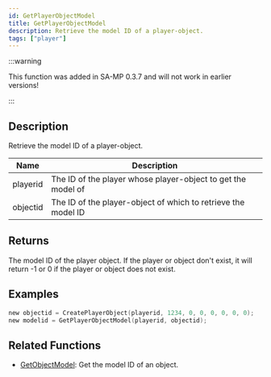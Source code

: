 ```yaml
---
id: GetPlayerObjectModel
title: GetPlayerObjectModel
description: Retrieve the model ID of a player-object.
tags: ["player"]
---
```


:::warning

This function was added in SA-MP 0.3.7 and will not work in earlier versions!

:::

## Description

Retrieve the model ID of a player-object.

| Name     | Description                                                   |
| -------- | ------------------------------------------------------------- |
| playerid | The ID of the player whose player-object to get the model of  |
| objectid | The ID of the player-object of which to retrieve the model ID |

## Returns

The model ID of the player object. If the player or object don't exist, it will return -1 or 0 if the player or object does not exist.

## Examples

```c
new objectid = CreatePlayerObject(playerid, 1234, 0, 0, 0, 0, 0, 0);
new modelid = GetPlayerObjectModel(playerid, objectid);
```

## Related Functions

- [GetObjectModel](../functions/GetObjectModel.md): Get the model ID of an object.
